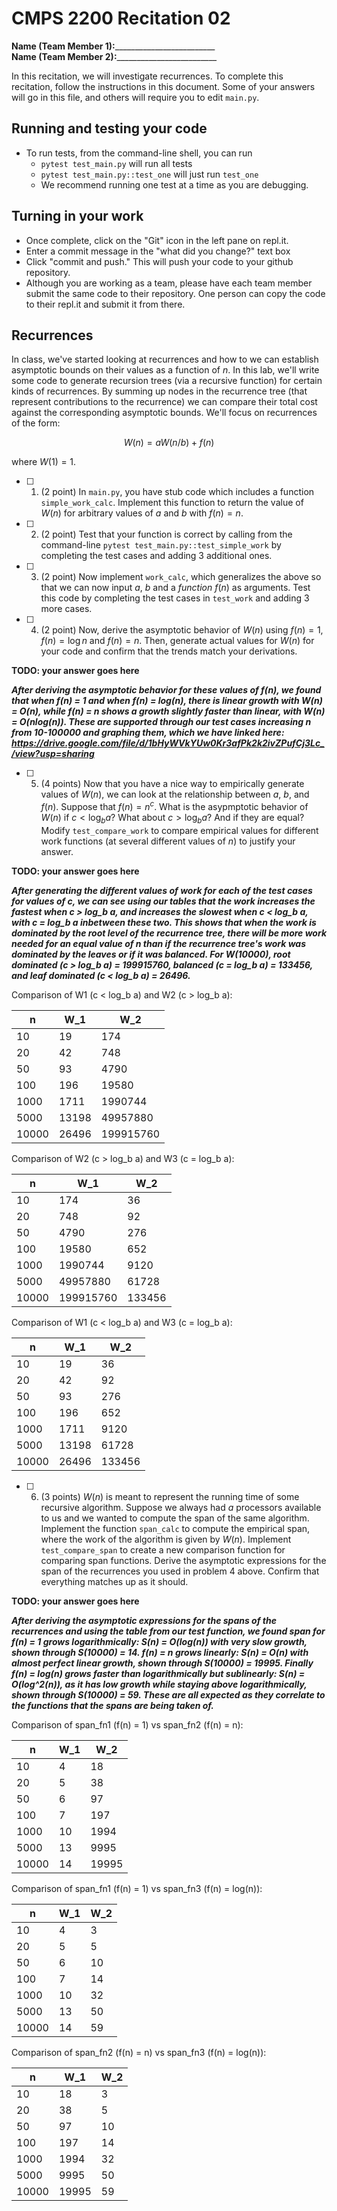 # CMPS 2200  Recitation 02

**Name (Team Member 1):**_________________________  
**Name (Team Member 2):**_________________________

In this recitation, we will investigate recurrences. 
To complete this recitation, follow the instructions in this document. Some of your answers will go in this file, and others will require you to edit `main.py`.



## Running and testing your code
- To run tests, from the command-line shell, you can run
  + `pytest test_main.py` will run all tests
  + `pytest test_main.py::test_one` will just run `test_one`
  + We recommend running one test at a time as you are debugging.

## Turning in your work

- Once complete, click on the "Git" icon in the left pane on repl.it.
- Enter a commit message in the "what did you change?" text box
- Click "commit and push." This will push your code to your github repository.
- Although you are working as a team, please have each team member submit the same code to their repository. One person can copy the code to their repl.it and submit it from there.

## Recurrences

In class, we've started looking at recurrences and how to we can establish asymptotic bounds on their values as a function of $n$. In this lab, we'll write some code to generate recursion trees (via a recursive function) for certain kinds of recurrences. By summing up nodes in the recurrence tree (that represent contributions to the recurrence) we can compare their total cost against the corresponding asymptotic bounds. We'll focus on  recurrences of the form:

$$ W(n) = aW(n/b) + f(n) $$

where $W(1) = 1$.

- [ ] 1. (2 point) In `main.py`, you have stub code which includes a function `simple_work_calc`. Implement this function to return the value of $W(n)$ for arbitrary values of $a$ and $b$ with $f(n)=n$.

- [ ] 2. (2 point) Test that your function is correct by calling from the command-line `pytest test_main.py::test_simple_work` by completing the test cases and adding 3 additional ones.

- [ ] 3. (2 point) Now implement `work_calc`, which generalizes the above so that we can now input $a$, $b$ and a *function* $f(n)$ as arguments. Test this code by completing the test cases in `test_work` and adding 3 more cases.

- [ ] 4. (2 point) Now, derive the asymptotic behavior of $W(n)$ using $f(n) = 1$, $f(n) = \log n$ and $f(n) = n$. Then, generate actual values for $W(n)$ for your code and confirm that the trends match your derivations.

**TODO: your answer goes here**

***After deriving the asymptotic behavior for these values of f(n), we found that when f(n) = 1 and when f(n) = log(n), there is linear growth with W(n) = O(n), while f(n) = n shows a growth slightly faster than linear, with W(n) = O(nlog(n)). These are supported through our test cases increasing n from 10-100000 and graphing them, which we have linked here: https://drive.google.com/file/d/1bHyWVkYUw0Kr3afPk2k2ivZPufCj3Lc_/view?usp=sharing***

- [ ] 5. (4 points) Now that you have a nice way to empirically generate values of $W(n)$, we can look at the relationship between $a$, $b$, and $f(n)$. Suppose that $f(n) = n^c$. What is the asypmptotic behavior of $W(n)$ if $c < \log_b a$? What about $c > \log_b a$? And if they are equal? Modify `test_compare_work` to compare empirical values for different work functions (at several different values of $n$) to justify your answer. 

**TODO: your answer goes here**

***After generating the different values of work for each of the test cases for values of c, we can see using our tables that the work increases the fastest when c > log_b a, and increases the slowest when c < log_b a, with c = log_b a inbetween these two. This shows that when the work is dominated by the root level of the recurrence tree, there will be more work needed for an equal value of n than if the recurrence tree's work was dominated by the leaves or if it was balanced. For W(10000), root dominated (c > log_b a) = 199915760, balanced (c = log_b a) = 133456, and leaf dominated (c < log_b a) = 26496.***

Comparison of W1 (c < log_b a) and W2 (c > log_b a):

|     n |   W_1 |       W_2 |
|-------|-------|-----------|
|    10 |    19 |       174 |
|    20 |    42 |       748 |
|    50 |    93 |      4790 |
|   100 |   196 |     19580 |
|  1000 |  1711 |   1990744 |
|  5000 | 13198 |  49957880 |
| 10000 | 26496 | 199915760 |

Comparison of W2 (c > log_b a) and W3 (c = log_b a):

|     n |       W_1 |    W_2 |
|-------|-----------|--------|
|    10 |       174 |     36 |
|    20 |       748 |     92 |
|    50 |      4790 |    276 |
|   100 |     19580 |    652 |
|  1000 |   1990744 |   9120 |
|  5000 |  49957880 |  61728 |
| 10000 | 199915760 | 133456 |

Comparison of W1 (c < log_b a) and W3 (c = log_b a):

|     n |   W_1 |    W_2 |
|-------|-------|--------|
|    10 |    19 |     36 |
|    20 |    42 |     92 |
|    50 |    93 |    276 |
|   100 |   196 |    652 |
|  1000 |  1711 |   9120 |
|  5000 | 13198 |  61728 |
| 10000 | 26496 | 133456 |


- [ ] 6. (3 points) $W(n)$ is meant to represent the running time of some recursive algorithm. Suppose we always had $a$ processors available to us and we wanted to compute the span of the same algorithm. Implement the function `span_calc` to compute the empirical span, where the work of the algorithm is given by $W(n)$. Implement `test_compare_span` to create a new comparison function for comparing span functions. Derive the asymptotic expressions for the span of the recurrences you used in problem 4 above. Confirm that everything matches up as it should. 

**TODO: your answer goes here**

***After deriving the asymptotic expressions for the spans of the recurrences and using the table from our test function, we found span for f(n) = 1 grows logarithmically: S(n) = O(log(n)) with very slow growth, shown through S(10000) = 14. f(n) = n grows linearly: S(n) = O(n) with almost perfect linear growth, shown through S(10000) = 19995. Finally f(n) = log(n) grows faster than logarithmically but sublinearly: S(n) = O(log^2(n)), as it has low growth while staying above logarithmically, shown through S(10000) = 59. These are all expected as they correlate to the functions that the spans are being taken of.***

Comparison of span_fn1 (f(n) = 1) vs span_fn2 (f(n) = n):

|     n |   W_1 |   W_2 |
|-------|-------|-------|
|    10 |     4 |    18 |
|    20 |     5 |    38 |
|    50 |     6 |    97 |
|   100 |     7 |   197 |
|  1000 |    10 |  1994 |
|  5000 |    13 |  9995 |
| 10000 |    14 | 19995 |

Comparison of span_fn1 (f(n) = 1) vs span_fn3 (f(n) = log(n)):

|     n |   W_1 |   W_2 |
|-------|-------|-------|
|    10 |     4 |     3 |
|    20 |     5 |     5 |
|    50 |     6 |    10 |
|   100 |     7 |    14 |
|  1000 |    10 |    32 |
|  5000 |    13 |    50 |
| 10000 |    14 |    59 |

Comparison of span_fn2 (f(n) = n) vs span_fn3 (f(n) = log(n)):

|     n |   W_1 |   W_2 |
|-------|-------|-------|
|    10 |    18 |     3 |
|    20 |    38 |     5 |
|    50 |    97 |    10 |
|   100 |   197 |    14 |
|  1000 |  1994 |    32 |
|  5000 |  9995 |    50 |
| 10000 | 19995 |    59 |

